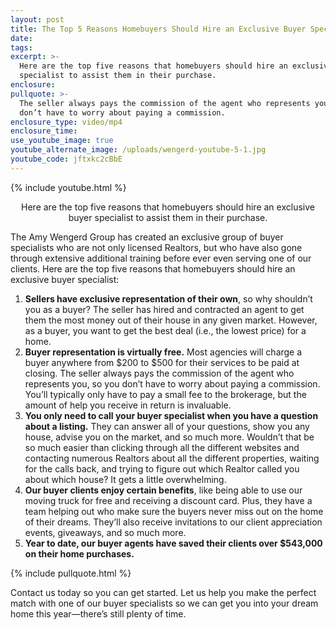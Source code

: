 ```yaml
---
layout: post
title: The Top 5 Reasons Homebuyers Should Hire an Exclusive Buyer Specialist
date:
tags:
excerpt: >-
  Here are the top five reasons that homebuyers should hire an exclusive buyer
  specialist to assist them in their purchase.
enclosure:
pullquote: >-
  The seller always pays the commission of the agent who represents you, so you
  don’t have to worry about paying a commission.
enclosure_type: video/mp4
enclosure_time:
use_youtube_image: true
youtube_alternate_image: /uploads/wengerd-youtube-5-1.jpg
youtube_code: jftxkc2cBbE
---
```


{% include youtube.html %}<center>Here are the top five reasons that homebuyers should hire an exclusive buyer specialist to assist them in their purchase.</center>

The Amy Wengerd Group has created an exclusive group of buyer specialists who are not only licensed Realtors, but who have also gone through extensive additional training before ever even serving one of our clients. Here are the top five reasons that homebuyers should hire an exclusive buyer specialist:

1. **Sellers have exclusive representation of their own**, so why shouldn’t you as a buyer? The seller has hired and contracted an agent to get them the most money out of their house in any given market. However, as a buyer, you want to get the best deal (i.e., the lowest price) for a home.
2. **Buyer representation is virtually free.** Most agencies will charge a buyer anywhere from $200 to $500 for their services to be paid at closing. The seller always pays the commission of the agent who represents you, so you don’t have to worry about paying a commission. You’ll typically only have to pay a small fee to the brokerage, but the amount of help you receive in return is invaluable.
3. **You only need to call your buyer specialist when you have a question about a listing.** They can answer all of your questions, show you any house, advise you on the market, and so much more. Wouldn’t that be so much easier than clicking through all the different websites and contacting numerous Realtors about all the different properties, waiting for the calls back, and trying to figure out which Realtor called you about which house? It gets a little overwhelming.
4. **Our buyer clients enjoy certain benefits**, like being able to use our moving truck for free and receiving a discount card. Plus, they have a team helping out who make sure the buyers never miss out on the home of their dreams. They’ll also receive invitations to our client appreciation events, giveaways, and so much more.
5. **Year to date, our buyer agents have saved their clients over $543,000 on their home purchases.**

{% include pullquote.html %}

Contact us today so you can get started. Let us help you make the perfect match with one of our buyer specialists so we can get you into your dream home this year—there’s still plenty of time.